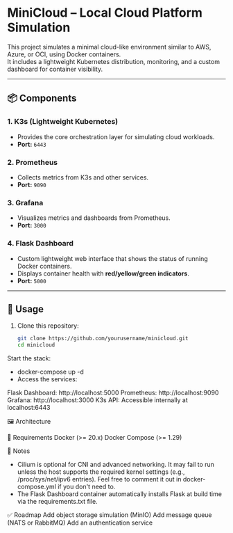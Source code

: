 # MiniCloud – Local Cloud Platform Simulation

This project simulates a minimal cloud-like environment similar to AWS, Azure, or OCI, using Docker containers.  
It includes a lightweight Kubernetes distribution, monitoring, and a custom dashboard for container visibility.

---

## 📦 Components

### 1. **K3s (Lightweight Kubernetes)**
- Provides the core orchestration layer for simulating cloud workloads.
- **Port:** `6443`

### 2. **Prometheus**
- Collects metrics from K3s and other services.
- **Port:** `9090`

### 3. **Grafana**
- Visualizes metrics and dashboards from Prometheus.
- **Port:** `3000`

### 4. **Flask Dashboard**
- Custom lightweight web interface that shows the status of running Docker containers.
- Displays container health with **red/yellow/green indicators**.
- **Port:** `5000`

---

## 🚀 Usage

1. Clone this repository:
   ```bash
   git clone https://github.com/yourusername/minicloud.git
   cd minicloud
Start the stack:
  - docker-compose up -d
  - Access the services:

Flask Dashboard: http://localhost:5000
Prometheus: http://localhost:9090
Grafana: http://localhost:3000
K3s API: Accessible internally at localhost:6443

🖼 Architecture

🔧 Requirements
Docker (>= 20.x)
Docker Compose (>= 1.29)

📝 Notes
- Cilium is optional for CNI and advanced networking. It may fail to run unless the host supports the required kernel settings (e.g., /proc/sys/net/ipv6 entries). Feel free to comment it out in docker-compose.yml if you don't need to.
- The Flask Dashboard container automatically installs Flask at build time via the requirements.txt file.

✅ Roadmap
Add object storage simulation (MinIO)
Add message queue (NATS or RabbitMQ)
Add an authentication service
